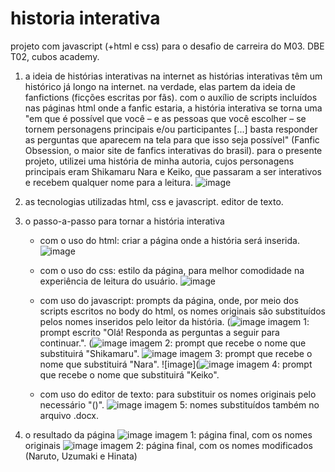 # historia interativa

projeto com javascript (+html e css) para o desafio de carreira do M03. DBE T02, cubos academy.

1. a ideia de histórias interativas na internet
  as histórias interativas têm um histórico já longo na internet. na verdade, elas partem da ideia de fanfictions (ficções escritas por fãs). com o auxílio de scripts incluídos nas páginas html onde a fanfic estaria, a história interativa se torna uma "em que é possível que você – e as pessoas que você escolher – se tornem personagens principais e/ou participantes [...] basta responder as perguntas que aparecem na tela para que isso seja possível" (Fanfic Obsession, o maior site de fanfics interativas do brasil). para o presente projeto, utilizei uma história de minha autoria, cujos personagens principais eram Shikamaru Nara e Keiko, que passaram a ser interativos e recebem qualquer nome para a leitura.
![image](![image](https://github.com/gwedosun/projeto-github/assets/79537610/e7270376-88ac-4149-b95d-9b9b216c220d)
)


3. as tecnologias utilizadas
   html, css e javascript. editor de texto. 
5. o passo-a-passo para tornar a história interativa
   - com o uso do html: criar a página onde a história será inserida.
   ![image](![image](https://github.com/gwedosun/projeto-github/assets/79537610/2befe3ad-3195-42a6-8778-d516da53decf)
)

   - com o uso do css: estilo da página, para melhor comodidade na experiência de leitura do usuário.
   ![image](https://github.com/gwedosun/projeto-github/assets/79537610/d4186c21-0ab5-4e67-9ee0-b18c15ba65f4)

   - com uso do javascript: prompts da página, onde, por meio dos scripts escritos no body do html, os nomes originais são substituídos pelos nomes inseridos pelo leitor da história.
   (![image](https://github.com/gwedosun/projeto-github/assets/79537610/e596870a-4e7c-44b0-b3d1-b48d2fc8eb2c)
imagem 1: prompt escrito "Olá! Responda as perguntas a seguir para continuar.".
   (![image](https://github.com/gwedosun/projeto-github/assets/79537610/97b8260b-59dd-43a5-9a6d-0df4aaf571ce)
imagem 2: prompt que recebe o nome que substituirá "Shikamaru".
   ![image](https://github.com/gwedosun/projeto-github/assets/79537610/ce2e89e5-f80e-47a5-9544-bc2e565f840c)
imagem 3: prompt que recebe o nome que substituirá "Nara".
   ![image](![image](https://github.com/gwedosun/projeto-github/assets/79537610/2183f3b9-18eb-41eb-975c-e01c3ab4371a)
imagem 4: prompt que recebe o nome que substituirá "Keiko".
   - com uso do editor de texto: para substituir os nomes originais pelo necessário "(<script>document.write(Nome)</script>)".
     ![image](https://github.com/gwedosun/projeto-github/assets/79537610/6395bcd6-3faa-4d1d-b2c1-6158bf0aa7b7)
     imagem 5: nomes substituídos também no arquivo .docx.

7. o resultado da página
   ![image](https://github.com/gwedosun/projeto-github/assets/79537610/f51c5add-e349-4380-93d2-b8f9a86b7b7f)
imagem 1: página final, com os nomes originais
![image](https://github.com/gwedosun/projeto-github/assets/79537610/8844d3ea-9c2e-481c-ac6f-d40c7ff03f86)
imagem 2: página final, com os nomes modificados (Naruto, Uzumaki e Hinata)


